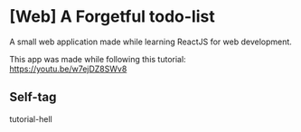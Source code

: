# [Web] A Forgetful todo-list
A small web application made while learning ReactJS for web development. 

This app was made while following this tutorial: https://youtu.be/w7ejDZ8SWv8 

## Self-tag
tutorial-hell 
